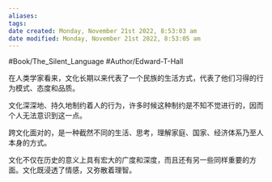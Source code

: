 ```yaml
---
aliases: 
tags: 
date created: Monday, November 21st 2022, 8:53:03 am
date modified: Monday, November 21st 2022, 8:53:05 am
---
```

#Book/The_Silent_Language 
#Author/Edward-T-Hall 

在人类学家看来，文化长期以来代表了一个民族的生活方式，代表了他们习得的行为模式、态度和品质。

文化深深地、持久地制约着人的行为，许多时候这种制约是不知不觉进行的，因而个人无法意识到这一点。  

跨文化面对的，是一种截然不同的生活、思考，理解家庭、国家、经济体系乃至人本身的方式。

文化不仅在历史的意义上具有宏大的广度和深度，而且还有另一些同样重要的方面。文化既浸透了情感，又弥散着理智。
